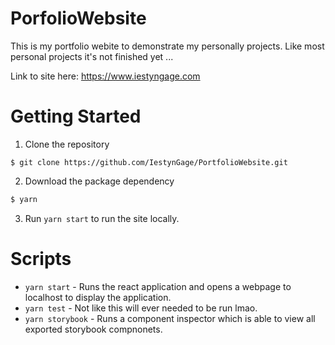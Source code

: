 # PorfolioWebsite

This is my portfolio webite to demonstrate my personally projects. Like most personal projects it's not finished yet ...

Link to site here: https://www.iestyngage.com

# Getting Started

1. Clone the repository

```
$ git clone https://github.com/IestynGage/PortfolioWebsite.git
```

2. Download the package dependency

```bash
$ yarn
```

3.  Run `yarn start` to run the site locally.

# Scripts

- `yarn start` - Runs the react application and opens a webpage to localhost to display the application.
- `yarn test` - Not like this will ever needed to be run lmao.
- `yarn storybook` - Runs a component inspector which is able to view all exported storybook compnonets.
